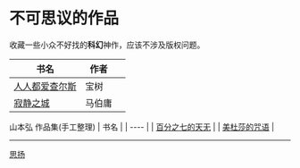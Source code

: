 # 不可思议的作品

收藏一些小众不好找的**科幻**神作，应该不涉及版权问题。

| 书名 | 作者 |     |
| ---- | ---- | --- |
| [人人都爱查尔斯](人人都爱查尔斯.md) | 宝树 | |
| [寂静之城](寂静之城.md) | 马伯庸 | |


山本弘 作品集(手工整理)
| 书名 |
| ---- |
| [百分之七的天无](百分之七的天无.md) |
| [美杜莎的咒语](美杜莎的咒语.md) |


------

[思扬](https://fancyoung.com)
